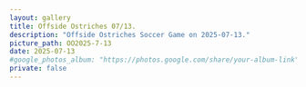 ```yaml
---
layout: gallery
title: Offside Ostriches 07/13.
description: "Offside Ostriches Soccer Game on 2025-07-13."
picture_path: OO2025-7-13
date: 2025-07-13
#google_photos_album: "https://photos.google.com/share/your-album-link"
private: false
---
```


